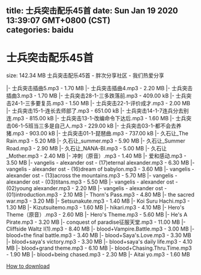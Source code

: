 
title: 士兵突击配乐45首
date: Sun Jan 19 2020 13:39:07 GMT+0800 (CST)    
categories: baidu
---

# 士兵突击配乐45首
size: 142.34 MB
 士兵突击配乐45首 - 胖次分享社区 - 我们热爱分享
 
|- 士兵突击插曲5.mp3 - 1.70 MB
|- 士兵突击插曲4.mp3 - 2.20 MB
|- 士兵突击插曲3.mp3 - 1.70 MB
|- 士兵突击28-1-三多跌落前.mp3 - 409.00 kB
|- 士兵突击24-1-三多要复员.mp3 - 1.50 MB
|- 士兵突击22-1-评价成才.mp3 - 2.00 MB
|- 士兵突击15-1-连长去师部了.mp3 - 651.00 kB
|- 士兵突击14-1-7连兵分去别连.mp3 - 815.00 kB
|- 士兵突击13-1-改编命令下达后.mp3 - 1.60 MB
|- 士兵突击06-1-5班当三多是自己人.mp3 - 229.00 kB
|- 士兵突击03-1-都不会去养猪.mp3 - 903.00 kB
|- 士兵突击01-1-琵琶曲.mp3 - 737.00 kB
|- 久石让_The Rain.mp3 - 5.20 MB
|- 久石让_summer.mp3 - 5.90 MB
|- 久石让_Summer Road.mp3 - 2.90 MB
|- 久石让_NANA-BI.mp3 - 5.00 MB
|- 久石让_Mother.mp3 - 2.40 MB
|- 冲刺（原音）.mp3 - 1.40 MB
|- 爱和感动.mp3 - 3.50 MB
|- vangelis - alexander ost - (17)eternal alexander.mp3 - 6.30 MB
|- vangelis - alexander ost - (16)dream of babylon.mp3 - 3.60 MB
|- vangelis - alexander ost - (13)across the mountains.mp3 - 5.70 MB
|- vangelis - alexander ost - (03)titans.mp3 - 5.50 MB
|- vangelis - alexander ost - (02)young alexander.mp3 - 2.20 MB
|- vangelis - alexander ost - (01)introduction.mp3 - 2.10 MB
|- Thorn's Pass.mp3 - 4.80 MB
|- the sacred war.mp3 - 3.20 MB
|- Setsunakute.mp3 - 1.40 MB
|- Koi Suru Hachi.mp3 - 1.30 MB
|- Kizutsuitemo.mp3 - 1.60 MB
|- hikari.mp3 - 4.10 MB
|- Hero's Theme（原音）.mp3 - 2.60 MB
|- Hero's Theme.mp3 - 5.60 MB
|- He's A Pirate.mp3 - 3.20 MB
|- conquest of paradise征服天堂.mp3 - 11.00 MB
|- Cliffside Waltz I(1).mp3 - 8.40 MB
|- blood+Vampire.Battle.mp3 - 3.00 MB
|- blood+the final battle.mp3 - 3.40 MB
|- blood+Saya's.Love.mp3 - 3.30 MB
|- blood+saya's victory.mp3 - 3.30 MB
|- blood+saya's daily life.mp3 - 4.10 MB
|- blood+grand theme.mp3 - 6.10 MB
|- blood+Chasing.Thru.Time.mp3 - 1.90 MB
|- blood+being chased.mp3 - 2.30 MB
|- Aitai yo.mp3 - 1.60 MB

[How to download](https://bpcam.bemobtrk.com/go/2ceec3aa-1ca2-46d6-b9ff-aaa5c184517c?jno=2702)